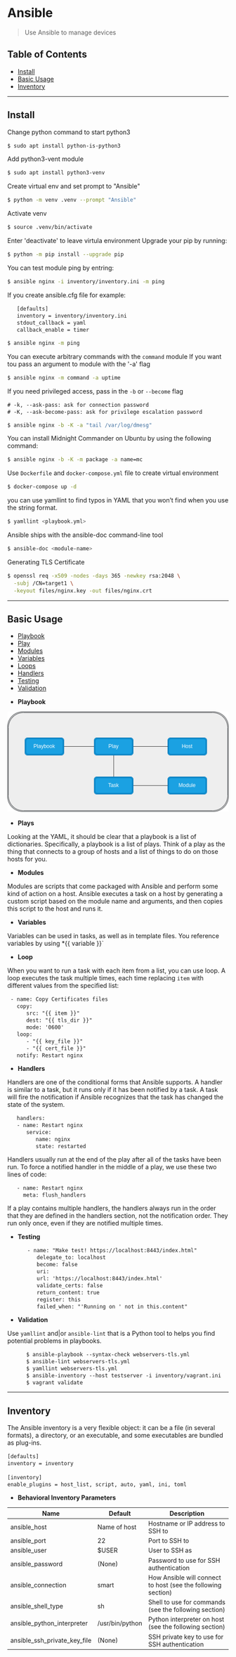 # Ansible

> Use Ansible to manage devices

## Table of Contents

- [Install](#install)
- [Basic Usage](#basic-usage)
- [Inventory](#inventory)

---
## Install

Change python command to start python3
   ```sh
   $ sudo apt install python-is-python3
   ```

Add python3-vent module
   ```sh
   $ sudo apt install python3-venv
   ```

Create virtual env and set prompt to "Ansible"
   ```sh
   $ python -m venv .venv --prompt "Ansible"
   ```
Activate venv
   ```sh
   $ source .venv/bin/activate
   ```
Enter 'deactivate' to leave virtula environment
Upgrade your pip by running:
   ```sh
   $ python -m pip install --upgrade pip
   ```
You can test module ping by entring:
   ```sh
   $ ansible nginx -i inventory/inventory.ini -m ping
   ```
If you create ansible.cfg file for example:

   ```
      [defaults]
      inventory = inventory/inventory.ini
      stdout_callback = yaml
      callback_enable = timer
   ```
   ```sh
   $ ansible nginx -m ping
   ```
You can execute arbitrary commands with the `command` module
If you want tou pass an argument to module with the '-a' flag
   ```sh
   $ ansible nginx -m command -a uptime
   ```
If you need privileged access, pass in the `-b` or `--become` flag

    # -k, --ask-pass: ask for connection password
    # -K, --ask-become-pass: ask for privilege escalation password

   ```sh
   $ ansible nginx -b -K -a "tail /var/log/dmesg" 
   ```
You can install Midnight Commander on Ubuntu by using the following command:
   ```sh
   $ ansible nginx -b -K -m package -a name=mc
   ```
Use `Dockerfile` and `docker-compose.yml` file to create virtual environment
   ```sh
   $ docker-compose up -d
   ```
you can use yamllint to find typos in YAML that you won’t find when you use the string format.
   ```sh
   $ yamllint <playbook.yml>
   ```
Ansible ships with the ansible-doc command-line tool
   ```sh
   $ ansible-doc <module-name>
   ```
Generating TLS Certificate
   ```sh
   $ openssl req -x509 -nodes -days 365 -newkey rsa:2048 \
     -subj /CN=target1 \
     -keyout files/nginx.key -out files/nginx.crt
   ```
---
## Basic Usage

- [Playbook](#Playbook)
- [Play](#Play)
- [Modules](#Module)
- [Variables](#Variables)
- [Loops](#Loops)
- [Handlers](#Handlers)
- [Testing](#Testing)
- [Validation](#Validation)

* **Playbook**

![Playbook](https://github.com/sjstanev/ansible_book/blob/febe60b9572588f6c722c942775efe9044fe6dfd/images/playbook.png?raw=true)

  * **Plays**

Looking at the YAML, it should be clear that a playbook is a list of dictionaries. 
Specifically, a playbook is a list of plays. 
Think of a play as the thing that connects to a group of hosts and a list of things to do on those hosts for you. 


* **Modules**

Modules are scripts that come packaged with Ansible and perform some kind of action on a host. 
Ansible executes a task on a host by generating a custom script based on the module name and arguments, 
and then copies this script to the host and runs it.

* **Variables**

Variables can be used in tasks, as well as in template files. You reference variables by using *{{ variable }}`

* **Loop**

When you want to run a task with each item from a list, you can use loop. A loop executes the task multiple times, each time replacing `item` with different values from the specified list:
   ```
    - name: Copy Certificates files
      copy:
         src: "{{ item }}"
         dest: "{{ tls_dir }}"
         mode: '0600'
      loop:
         - "{{ key_file }}"
         - "{{ cert_file }}"
      notify: Restart nginx
   ```

* **Handlers**

Handlers are one of the conditional forms that Ansible supports. A handler is similar to a task, but it runs only if it has been notified by a task. 
A task will fire the notification if Ansible recognizes that the task has changed the state of the system.
   ```
      handlers:
      - name: Restart nginx
         service:
            name: nginx
            state: restarted
   ```
Handlers usually run at the end of the play after all of the tasks have been run. To force a notified handler in the middle of a play, we use these two lines of code:
   ```
      - name: Restart nginx
        meta: flush_handlers
   ```
If a play contains multiple handlers, the handlers always run in the order that they are defined in the handlers section, not the notification order. 
They run only once, even if they are notified multiple times.

* **Testing**

   ```
      - name: "Make test! https://localhost:8443/index.html"
         delegate_to: localhost
         become: false
         uri:
         url: 'https://localhost:8443/index.html'
         validate_certs: false
         return_content: true
         register: this
         failed_when: "'Running on ' not in this.content"
   ```

* **Validation**

Use `yamllint` and|or `ansible-lint` that is a Python tool to helps you find potential problems in playbooks.
   ```
         $ ansible-playbook --syntax-check webservers-tls.yml
         $ ansible-lint webservers-tls.yml
         $ yamllint webservers-tls.yml
         $ ansible-inventory --host testserver -i inventory/vagrant.ini
         $ vagrant validate
   ```
---
## Inventory

The Ansible inventory is a very flexible object: it can be a file (in several formats), a directory, or an executable, and some executables are bundled as plug-ins.
   ```
   [defaults]
   inventory = inventory

   [inventory]
   enable_plugins = host_list, script, auto, yaml, ini, toml
   ```
* **Behavioral Inventory Parameters**

| Name | Default | Description |
| -----| ------- | ----------- |
| ansible_host | Name of host | Hostname or IP address to SSH to |
| ansible_port | 22 | Port to SSH to |
| ansible_user | $USER | User to SSH as |
| ansible_password | (None) |	Password to use for SSH authentication |
| ansible_connection |smart | How Ansible will connect to host (see the following section) |
| ansible_shell_type | sh | Shell to use for commands (see the following section) |
| ansible_python_interpreter | /usr/bin/python | Python interpreter on host (see the following section) |
| ansible_ssh_private_key_file | (None) | SSH private key to use for SSH authentication |

